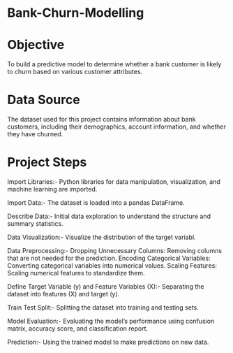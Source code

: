 # Bank-Churn-Modelling

# Objective
To build a predictive model to determine whether a bank customer is likely to churn based on various customer attributes.

# Data Source
The dataset used for this project contains information about bank customers, including their demographics, account information, and whether they have churned.

# Project Steps

Import Libraries:- Python libraries for data manipulation, visualization, and machine learning are imported.

Import Data:- The dataset is loaded into a pandas DataFrame.

Describe Data:- Initial data exploration to understand the structure and summary statistics.

Data Visualization:- Visualize the distribution of the target variabl.

Data Preprocessing:- Dropping Unnecessary Columns: Removing columns that are not needed for the prediction.
Encoding Categorical Variables: Converting categorical variables into numerical values.
Scaling Features: Scaling numerical features to standardize them.

Define Target Variable (y) and Feature Variables (X):- Separating the dataset into features (X) and target (y).

Train Test Split:- Splitting the dataset into training and testing sets.

Model Evaluation:- Evaluating the model’s performance using confusion matrix, accuracy score, and classification report.

Prediction:- Using the trained model to make predictions on new data.

